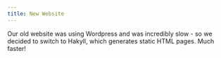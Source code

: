 ```yaml
---
title: New Website
---
```


Our old website was using Wordpress and was incredibly slow - so we decided to switch to Hakyll, which generates static HTML pages. Much faster!
